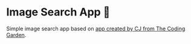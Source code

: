 # Image Search App 🦕
Simple image search app based on [app created by CJ from The Coding Garden](https://www.youtube.com/watch?v=qQGPpUmDSPI).